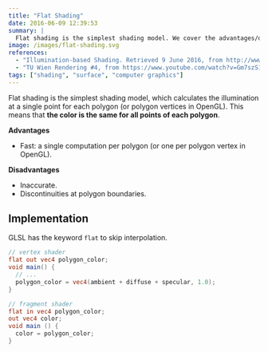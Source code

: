 ```yaml
---
title: "Flat Shading"
date: 2016-06-09 12:39:53
summary: |
  Flat shading is the simplest shading model. We cover the advantages/disadvantages and a simple implementation in GLSL.
image: /images/flat-shading.svg
references:
  - "Illumination-based Shading. Retrieved 9 June 2016, from http://www.di.ubi.pt/~agomes/cg/teoricas/07e-shading.pdf"
  - "TU Wien Rendering #4, from https://www.youtube.com/watch?v=Gm7szS1hQxs"
tags: ["shading", "surface", "computer graphics"]
---
```


Flat shading is the simplest shading model, which calculates the illumination at a single point for each polygon (or polygon vertices in OpenGL). This means that **the color is the same for all points of each polygon**.

**Advantages**

- Fast: a single computation per polygon (or one per polygon vertex in OpenGL).

**Disadvantages**

- Inaccurate.
- Discontinuities at polygon boundaries.

## Implementation

GLSL has the keyword `flat` to skip interpolation.

```glsl
// vertex shader
flat out vec4 polygon_color;
void main() {
  // ...
  polygon_color = vec4(ambient + diffuse + specular, 1.0);
}

// fragment shader
flat in vec4 polygon_color;
out vec4 color;
void main () {
  color = polygon_color;
}
```
